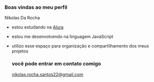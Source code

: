 ### Boas vindas ao meu perfil

Nikolas Da Rocha

- estou estudando na [Alura](https://alura.com.br)
- estou me desenvolvendo na linguagem JavaScript
- utilizo esse espaço para organização e compartilhamento dos meus projetos

  ### você pode entrar em contato comigo
  nikolas.rocha.santos22@gmail.com

